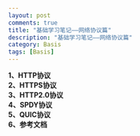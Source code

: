 ```yaml
---
layout: post
comments: true
title: "基础学习笔记——网络协议篇"
description: "基础学习笔记——网络协议篇"
category: Basis
tags: [Basis]
---
```


**1、HTTP协议**    
**2、HTTPS协议**    
**3、HTTP2.0协议**    
**4、SPDY协议**    
**5、QUIC协议**    
**6、参考文档**


<!--more-->

